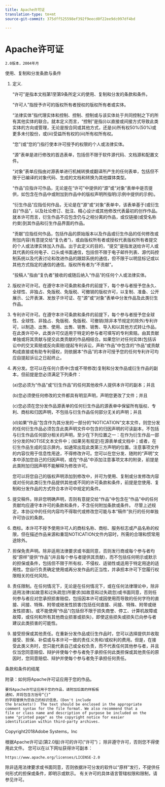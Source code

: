 ```yaml
---
title: Apache许可证
translation-type: tm+mt
source-git-commit: 375dff525598ef392f9eecd0f22ee9dc097df4bd

---
```



# Apache许可证

    2.0版本，2004年月
<!--                        https://www.apache.org/licenses/  -->

使用、复制和分发条款与条件

1. 定义.

   “许可”是指本文档第1至第9条所定义的使用、复制和分发的条款和条件。

   “许可人”指授予许可的版权所有者授权的版权所有者或实体。

   “法律实体”指代理实体和控制、控制、控制或与该实体处于共同控制之下的所有其他实体的联合。就本定义而言，“控制”是指(i)以直接或间接方式导致此类实体的方向或管理，无论是按合同或其他方式，还是(ii)所有权50%(50%)或更多未付股份，或(iii)受益所有权的(iii)所有权所有权。

   “您”(或“您的”)指行使本许可授予的权限的个人或法律实体。

   “源”表单是进行修改的首选表单，包括但不限于软件源代码、文档源和配置文件。

   “对象”表单应指由对源表单进行机械转换或翻译所产生的任何表单，包括但不限于已编译的对象代码、生成的文档和转换为其他媒体类型。

   “作品”应指许可作品，无论是在“许可”中提供的“源”或“对象”表单中是否提供，如包含在作品中或附加到作品中的版权声明所指明(示例中提供的示例)。

   “衍生作品”应指任何作品，无论是在“源”或“对象”表单中，该表单基于(或衍生自)“作品”，以及社论修订、批注、精心设计或其他修改代表最初的创作作品。就本许可而言，衍生作品不应包含仍与之相分离的作品，或仅链接(或受名称约束)到其作品和衍生作品界面的作品。

   “贡献”应指任何作品，包括作品的原始版本以及作品或衍生作品的任何修改或附加内容(有意提交给“复仇者”)，或由版权所有者或授权代表版权所有者提交的个人或法律实体加入作品。出于此定义的目的，“提交”是指发送给许可人或其代表的任何电子、口头或书面通信，包括但不限于电子邮件列表、源代码控制系统以及代表讨论和改进作品的跟踪系统的通信，但不限于以明显标记或以其他方式指定的通信的通信。版权所有者为“不贡献”。

   “投稿人”指由“复仇者”接收的或随后纳入“作品”的任何个人或法律实体。

2. 版权许可许可。在遵守本许可条款和条件的前提下，每个参与者授予您永久、全球性、非独占、免版税、免版税、可撤销的版权许可，以复制、准备、公开展示、公开表演、发放子许可证、在“源”或“对象”表单中分发作品及此类衍生作品。

3. 专利许可许可。在遵守本许可条款和条件的前提下，每个参与者授予您全球性、全球性、非独占、免版税、免版税、可撤销(除非本节规定的除外)专利许可，以制造、出售、使用、出售、销售、销售、导入和以其他方式转让作品，在此类许可中，此类许可仅适用于特定的参与者可填写的专利索赔。由其贡献单独或将其贡献与提交此类贡献的作品相结合。如果您针对任何实体(包括诉讼中的交叉索赔或反向索赔)提起专利诉讼，声称“作品”中包含的“作品”或贡献构成直接或有助专利侵权，则依据本“作品”的本许可授予您的任何专利许可均应自提起诉讼之日起终止。

4. 再分发。您可以在任何介质中(含或不带修改)复制和分发作品或衍生作品的副本，但前提是您必须满足下列条件：

   (a)您必须为“作品”或“衍生作品”的任何其他收件人提供本许可的副本；并且

   (b)您必须使任何修改的文件都具有明显声明，声明您更改了文件；并且

   (c)您必须在您分发作品源表单的任何衍生作品的源表单中保留所有版权、专利、商标和归因声明，不包括与衍生作品任何部分无关的声明；并且

   (d)如果“作品”包含作为其分发的一部分的“NOTICATION”文本文件，则您分发的任何衍生作品必须包含此类声明文件中包含的归因声明的可读副本，不包括与衍生作品任何部分相关的声明，至少在下列位置之一：在作为衍生作品一部分分发的NOTISE文本文件中；(如果另有规定)在源表单或文档中；或者，在衍生作品生成的显示屏内，如通常出现此类第三方声明的位置。注意事项文件的内容仅用于信息性用途，不得修改许可。您可以在您分发、随附的“声明”文本中添加您自己的归因声明，或在“作品”中添加注意事项文本的附录，前提是此类附加归因声明不能解释为修改许可。

   您可以将您自己的版权声明添加到修改中，并可为使用、复制或分发修改内容或对任何此类衍生作品提供其他或不同的许可条款和条件，前提是您使用、复制和分发作品的方式符合本许可中规定的条件。

5. 提交稿件。除非您明确声明，否则有意提交给“作品”中包含在“作品”中的任何贡献均应遵守本许可的条款和条件，不含任何附加条款或条件。
尽管上述规定，本协议中的任何内容均不得取代或修改您可能与本“稿件”执行的任何单独许可协议的条款。

6. 商标。本许可不授予使用许可人的商标名称、商标、服务标志或产品名称的权限，但在描述作品来源和重现NOTICATION文件内容时，所需的合理和惯常用途除外。

7. 担保免责声明。除非适用法律要求或书面同意，否则发行商或每个参与者均按“原样”提供“作品”(并且每个参与者提供其贡献)，而不包括任何明示或默示的担保或条件，包括但不限于所有权、不侵权、适销性或适用于特定用途的适用性。您自行负责确定使用或再分发作品的正当性，并承担本许可下您履行权限相关的任何风险。

8. 责任限制。在任何情况下，无论是在任何情况下，或在任何法律理论中，除非适用法律(如故意和过失疏忽)所要求(如故意和过失疏忽)或书面同意，否则任何参与者应对您承担损害赔偿，包括因本许可或因使用而导致的任何字符的直接、间接、特殊、附带或继发性损害(包括任何直接、间接、特殊、附带或继发性损害)。或不能使用“作品”(包括但不限于损失商誉、停工、计算机故障或故障，或任何和所有其他商业损害或损失)，即使这些损失或损失已向参与者建议此类损害的可能性。

9. 接受担保或其他责任。在重新分发作品或衍生作品时，您可以选择提供并收取接受、担保、补偿或与本许可一致的责任义务和/或权利的费用。但是，在接受此类义务时，您只能代表自己或全权负责，而不代表任何其他参与者，并且仅当您同意赔偿、辩护并使每个参与者免于承担任何此类担保或其他责任的原因时，您同意赔偿、辩护并使每个参与者免于承担任何责任。

条款和条件的结尾

附录：如何将Apache许可证应用于您的作品。

    要将Apache许可证应用于您的作品，请附加后面的样板板
    通知，并将包含方括号“{}”
    的字段替换为您自己的标识信息。(Don't include
    the brackets!)  The text should be enclosed in the appropriate
    comment syntax for the file format. We also recommend that a
    file or class name and description of purpose be included on the
    same "printed page" as the copyright notice for easier
    identification within third-party archives.

Copyright2018Adobe Systems，Inc

根据Apache许可证(第2.0版)许可的许可(“许可”)；
除非遵守许可，否则您不得使用此文件。
您可以在以下网址获得许可副本：

    https://www.apache.org/licenses/LICENSE-2.0

除非适用法律要求或书面同意，否则依据许可分发的软件以“原样”发行，不提供任何形式的担保或条件，即明示或默示。
有关许可的具体语言管辖权限和限制，请参见许可。
